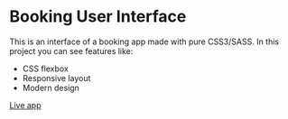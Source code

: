 # Booking User Interface

This is an interface of a booking app made with pure CSS3/SASS. In this project you can see features like:

* CSS flexbox
* Responsive layout
* Modern design

[Live app](https://riltonfranzonee.github.io/booking-app/)

